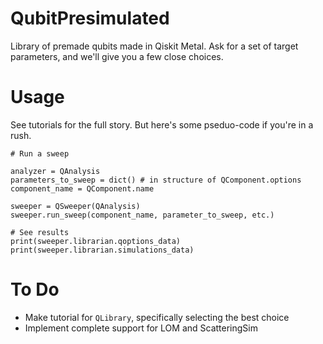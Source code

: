 # QubitPresimulated
Library of premade qubits made in Qiskit Metal. Ask for a set of target parameters, and we'll give you a few close choices.

# Usage
See tutorials for the full story. But here's some pseduo-code if you're in a rush.
```
# Run a sweep

analyzer = QAnalysis
parameters_to_sweep = dict() # in structure of QComponent.options
component_name = QComponent.name

sweeper = QSweeper(QAnalysis)
sweeper.run_sweep(component_name, parameter_to_sweep, etc.)

# See results
print(sweeper.librarian.qoptions_data)
print(sweeper.librarian.simulations_data)
```

# To Do
- Make tutorial for `QLibrary`, specifically selecting the best choice
- Implement complete support for LOM and ScatteringSim

